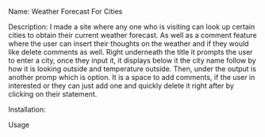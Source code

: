 Name:
Weather Forecast For Cities

Description:
I made a site where any one who is visiting can look up certain cities to obtain their current weather forecast. As well as a comment feature where the user can insert their thoughts on the weather and if they would like delete comments as well. Right underneath the title it prompts the user to enter a city, once they input it, it displays below it the city name follow by how it is looking outside and temperature outside. Then, under the output is another promp which is option. It is a space to add comments, if the user in interested or they can just add one and quickly delete it right after by clicking on their statement.

Installation:
<!-- Within a particular ecosystem, there may be a common way of installing things, such as using Yarn, NuGet, or Homebrew. However, consider the possibility that whoever is reading your README is a novice and would like more guidance. Listing specific steps helps remove ambiguity and gets people to using your project as quickly as possible. If it only runs in a specific context like a particular programming language version or operating system or has dependencies that have to be installed manually, also add a Requirements subsection. -->


Usage
<!-- Use examples liberally, and show the expected output if you can. It's helpful to have inline the smallest example of usage that you can demonstrate, while providing links to more sophisticated examples if they are too long to reasonably include in the README. -->